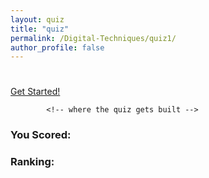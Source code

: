 ```yaml
---
layout: quiz
title: "quiz"
permalink: /Digital-Techniques/quiz1/
author_profile: false
---
```

<div id="main" role="main">
<h1 class="quizName"><!-- where the quiz name goes --></h1>

<div class="quizArea">
            <div class="quizHeader">
                <!-- where the quiz main copy goes -->
 <a class="btn  startQuiz" href="#">Get Started!</a>
</div>

            <!-- where the quiz gets built -->
</div>

<div class="quizResults">
<h3 class="quizScore">You Scored: <span><!-- where the quiz score goes --></span></h3>

<h3 class="quizLevel"><strong>Ranking:</strong> <span><!-- where the quiz ranking level goes --></span></h3>

<div class="quizResultsCopy">
<!-- where the quiz result copy goes -->
</div>
</div>
</div>

<script src="{{ base_path }}/assets/js/quiz/jquery.js"></script>
<script src="{{ base_path }}/assets/js/quiz/slickQuiz-config.js"></script>
<script src="{{ base_path }}/assets/js/quiz/slickQuiz.js"></script>
<script src="{{ base_path }}/assets/js/quiz/master.js"></script>

